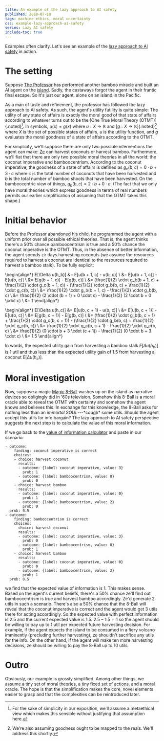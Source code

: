 ```yaml
---
title: An example of the lazy approach to AI safety
published: 2018-07-10
tags: machine ethics, moral uncertainty
css: example-lazy-approach-ai-safety
series: Lazy AI safety
include-toc: true
---
```


Examples often clarify. Let's see an example of the [lazy approach to AI safety](/posts/lazy-ai-safety/) in action.

# The setting

Suppose [The Professor](https://en.wikipedia.org/wiki/The_Professor_(Gilligan%27s_Island)) has performed another bamboo miracle and built an AI agent on the [island](https://en.wikipedia.org/wiki/Gilligan%27s_Island). Sadly, the castaways forgot the agent in their frantic final escape. So it's just our agent, alone on an island in the Pacific.

As a man of taste and refinement, the professor has followed the lazy approach to AI safety. As such, the agent's utility futility is quite simple: The utility of any state of affairs is exactly the moral good of that state of affairs according to whatever turns out to be the [One True Moral Theory (OTMT)]{.noted}[^one-theory]. In symbols, $u(x) = g(x)$ where $u : X \rightarrow \mathbb{R}$ and [$g : X \rightarrow \mathbb{R}$]{.noted}[^good-real] where $X$ is the set of possible states of affairs, $u$ is the utility function, and $g$ evaluates the moral goodness of a state of affairs according to the OTMT.

For simplicity, we'll suppose there are only two possible interventions the agent can make: [Ze](https://en.wiktionary.org/wiki/ze) can harvest coconuts or harvest bamboo. Furthermore, we'll fiat that there are only two possible moral theories in all the world: the coconut imperative and bamboocentrism. According to the coconut imperative, the goodness of a state of affairs is defined as $g_c(b, c) = 0 \cdot b + 3 \cdot c$ where $c$ is the total number of coconuts that have been harvested and $b$ is the total number of bamboo shoots that have been harvested. On the bamboocentric view of things, $g_b(b, c) = 2 \cdot b + 0 \cdot c$. (The fact that we only have moral theories which express goodness in terms of real numbers permits our earlier simplification of assuming that the OTMT takes this shape.)

# Initial behavior

Before the Professor [abandoned his child](https://giphy.com/gifs/will-arnett-UGAwRa9KWjO2Q/fullscreen), he programmed the agent with a uniform prior over all possible ethical theories. That is, the agent thinks there's a 50% chance bamboocentrism is true and a 50% chance the coconut imperative is the OTMT. Thus, in the absence of better information, the agent spends zir days harvesting coconuts (we assume the resources required to harvest a coconut are identical to the resources required to harvest a bamboo stalk). To be fully explicit:

<!--more-->

\begin{align*}
E[\Delta u(h_b)] &= E[u(b + 1, c) - u(b, c)] \\
&= E[u(b + 1, c)] - E[u(b, c)] \\
&= E[g(b + 1, c)] - E[g(b, c)] \\
&= (\frac{1}{2} \cdot g_b(b + 1, c) + \frac{1}{2} \cdot g_c(b + 1, c)) - (\frac{1}{2} \cdot g_b(b, c) + \frac{1}{2} \cdot g_c(b, c)) \\
&= \frac{1}{2} \cdot g_b(b + 1, c) - \frac{1}{2} \cdot g_b(b, c) \\
&= \frac{1}{2} (2 \cdot (b + 1) + 0 \cdot c) - \frac{1}{2} (2 \cdot b + 0 \cdot c) \\
&= 1
\end{align*}

\begin{align*}
E[\Delta u(h_c)] &= E[u(b, c + 1) - u(b, c)] \\
&= E[u(b, c + 1)] - E[u(b, c)] \\
&= E[g(b, c + 1)] - E[g(b, c)] \\
&= (\frac{1}{2} \cdot g_b(b, c + 1) + \frac{1}{2} \cdot g_c(b, c + 1)) - (\frac{1}{2} \cdot g_b(b, c) + \frac{1}{2} \cdot g_c(b, c)) \\
&= \frac{1}{2} \cdot g_c(b, c + 1) - \frac{1}{2} \cdot g_c(b, c) \\
&= \frac{1}{2} (0 \cdot b + 3 \cdot (c + 1)) - \frac{1}{2} (0 \cdot b + 3 \cdot c) \\
&= 1.5
\end{align*}

In words, the expected utility gain from harvesting a bamboo stalk $E[\Delta u(h_b)]$ is $1$ util and thus less than the expected utility gain of $1.5$ from harvesting a coconut $E[\Delta u(h_c)]$.

# Moral investigation

Now, suppose a magic [Magic 8-Ball](https://en.wikipedia.org/wiki/Magic_8-Ball) washes up on the island as narrative devices so obligingly did in '60s television. Somehow this 8-Ball is a moral oracle able to reveal the OTMT with certainty and somehow the agent knows and believes this. In exchange for this knowledge, the 8-Ball asks for nothing less than an *immortal SOUL*---\*cough\* some utils. Should the agent accept this utils for info bargain? The lazy approach to AI safety perspective suggests the next step is to calculate the value of this moral information.

If we go back to the [value of information calculator](/posts/value-information-calculator/) and paste in our scenario:

```
- outcome:
    finding: coconut imperative is correct
    choices:
    - choice: harvest coconut
      results:
      - outcome: {label: coconut imperative, value: 3}
        prob: 1
      - outcome: {label: bamboocentrism, value: 0}
        prob: 0
    - choice: harvest bamboo
      results:
      - outcome: {label: coconut imperative, value: 0}
        prob: 1
      - outcome: {label: bamboocentrism, value: 2}
        prob: 0
  prob: 0.5
- outcome:
    finding: bamboocentrism is correct
    choices:
    - choice: harvest coconut
      results:
      - outcome: {label: coconut imperative, value: 3}
        prob: 0
      - outcome: {label: bamboocentrism, value: 0}
        prob: 1
    - choice: harvest bamboo
      results:
      - outcome: {label: coconut imperative, value: 0}
        prob: 0
      - outcome: {label: bamboocentrism, value: 2}
        prob: 1
  prob: 0.5
```

we find that the expected value of information is $1$. This makes sense. Based on the agent's current beliefs, there's a 50% chance ze'll find out bamboocentrism is true and harvest bamboo accordingly. Ze'd generate $2$ utils in such a scenario. There's also a 50% chance that the 8-Ball will reveal that the coconut imperative is correct and the agent would get $3$ utils there for acting accordingly. So the expected value with perfect information is $2.5$ and the current expected value is $1.5$. $2.5 - 1.5 = 1$ so the agent should be willing to pay up to $1$ util per expected future harvesting decision. For example, if the agent expects the island to be consumed in a fiery volcano imminently (precluding further harvesting), ze shouldn't sacrifice any utils for the info. On the other hand, if the agent will make ten more harvesting decisions, ze should be willing to pay the 8-Ball up to $10$ utils.

# Outro

Obviously, our example is grossly simplified. Among other things, we assume a tiny set of moral theories, a tiny fixed set of actions, and a moral oracle. The hope is that the simplification makes the core, novel elements easier to grasp and that the complexities can be reintroduced later.

[^one-theory]: For the sake of simplicity in our exposition, we'll assume a metaethical view which makes this sensible without justifying that assumption here.
[^good-real]: We're also assuming goodness ought to be mapped to the reals. We'll address this shortly.
